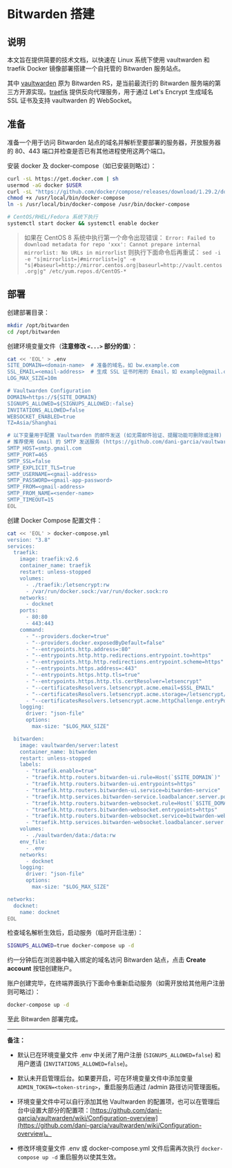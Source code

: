 # Bitwarden 搭建

## 说明

本文旨在提供简要的技术文档，以快速在 Linux 系统下使用 vaultwarden 和 traefik Docker 镜像部署搭建一个自托管的 Bitwarden 服务站点。

其中 [vaultwarden](https://github.com/dani-garcia/vaultwarden) 原为 Bitwarden RS，是当前最流行的 Bitwarden 服务端的第三方开源实现。[traefik](https://traefik.io) 提供反向代理服务，用于通过 Let's Encrypt 生成域名 SSL 证书及支持 vaultwarden 的 WebSocket。

## 准备

准备一个用于访问 Bitwarden 站点的域名并解析至要部署的服务器，开放服务器的 80、443 端口并检查是否已有其他进程使用这两个端口。

安装 docker 及 docker-compose（如已安装则略过）：

```bash
curl -sL https://get.docker.com | sh
usermod -aG docker $USER
curl -sL "https://github.com/docker/compose/releases/download/1.29.2/docker-compose-$(uname -s)-$(uname -m)" -o /usr/local/bin/docker-compose
chmod +x /usr/local/bin/docker-compose
ln -s /usr/local/bin/docker-compose /usr/bin/docker-compose

# CentOS/RHEL/Fedora 系统下执行
systemctl start docker && systemctl enable docker
```

> 如果在 CentOS 8 系统中执行第一个命令出现错误：
> `Error: Failed to download metadata for repo 'xxx': Cannot prepare internal mirrorlist: No URLs in mirrorlist`
> 则执行下面命令后再重试：
> `sed -i -e "s|mirrorlist=|#mirrorlist=|g" -e "s|#baseurl=http://mirror.centos.org|baseurl=http://vault.centos.org|g" /etc/yum.repos.d/CentOS-*`  

## 部署

创建部署目录：

```bash
mkdir /opt/bitwarden
cd /opt/bitwarden
```

创建环境变量文件（**注意修改 `<...>` 部分的值**）：

```bash
cat << 'EOL' > .env
SITE_DOMAIN=<domain-name>  # 准备的域名，如 bw.example.com
SSL_EMAIL=<email-address>  # 生成 SSL 证书时用的 Email，如 example@gmail.com
LOG_MAX_SIZE=10m

# Vaultwarden Configuration
DOMAIN=https://${SITE_DOMAIN}
SIGNUPS_ALLOWED=${SIGNUPS_ALLOWED:-false}
INVITATIONS_ALLOWED=false
WEBSOCKET_ENABLED=true
TZ=Asia/Shanghai

# 以下变量用于配置 Vaultwarden 的邮件发送 (如无需邮件验证、提醒功能可删除或注释)
# 推荐使用 Gmail 的 SMTP 发送服务 (https://github.com/dani-garcia/vaultwarden/wiki/SMTP-configuration#googlegmail)
SMTP_HOST=smtp.gmail.com
SMTP_PORT=465
SMTP_SSL=false
SMTP_EXPLICIT_TLS=true
SMTP_USERNAME=<gmail-address>
SMTP_PASSWORD=<gmail-app-password>
SMTP_FROM=<gmail-address>
SMTP_FROM_NAME=<sender-name>
SMTP_TIMEOUT=15
EOL
```

创建 Docker Compose 配置文件：

```bash
cat << 'EOL' > docker-compose.yml
version: "3.8"
services:
  traefik:
    image: traefik:v2.6
    container_name: traefik
    restart: unless-stopped
    volumes:
      - ./traefik:/letsencrypt:rw
      - /var/run/docker.sock:/var/run/docker.sock:ro
    networks:
      - docknet
    ports:
      - 80:80
      - 443:443
    command:
      - "--providers.docker=true"
      - "--providers.docker.exposedByDefault=false"
      - "--entrypoints.http.address=:80"
      - "--entrypoints.http.http.redirections.entrypoint.to=https"
      - "--entrypoints.http.http.redirections.entrypoint.scheme=https"
      - "--entrypoints.https.address=:443"
      - "--entrypoints.https.http.tls=true"
      - "--entrypoints.https.http.tls.certResolver=letsencrypt"
      - "--certificatesResolvers.letsencrypt.acme.email=$SSL_EMAIL"
      - "--certificatesResolvers.letsencrypt.acme.storage=/letsencrypt/acme.json"
      - "--certificatesResolvers.letsencrypt.acme.httpChallenge.entryPoint=http"
    logging:
      driver: "json-file"
      options:
        max-size: "$LOG_MAX_SIZE"

  bitwarden:
    image: vaultwarden/server:latest
    container_name: bitwarden
    restart: unless-stopped
    labels:
      - "traefik.enable=true"
      - "traefik.http.routers.bitwarden-ui.rule=Host(`$SITE_DOMAIN`)"
      - "traefik.http.routers.bitwarden-ui.entrypoints=https"
      - "traefik.http.routers.bitwarden-ui.service=bitwarden-service"
      - "traefik.http.services.bitwarden-service.loadbalancer.server.port=80"
      - "traefik.http.routers.bitwarden-websocket.rule=Host(`$SITE_DOMAIN`) && Path(`/notifications/hub`)"
      - "traefik.http.routers.bitwarden-websocket.entrypoints=https"
      - "traefik.http.routers.bitwarden-websocket.service=bitwarden-websocket"
      - "traefik.http.services.bitwarden-websocket.loadbalancer.server.port=3012"
    volumes:
      - ./vaultwarden/data:/data:rw
    env_file:
      - .env
    networks:
      - docknet
    logging:
      driver: "json-file"
      options:
        max-size: "$LOG_MAX_SIZE"

networks:
  docknet:
    name: docknet
EOL
```

检查域名解析生效后，启动服务（临时开启注册）：

```bash
SIGNUPS_ALLOWED=true docker-compose up -d
```

约一分钟后在浏览器中输入绑定的域名访问 Bitwarden 站点，点击 **Create account** 按钮创建账户。

账户创建完毕，在终端界面执行下面命令重新启动服务（如需开放给其他用户注册则可略过）：

```bash
docker-compose up -d
```

至此 Bitwarden 部署完成。

---

**备注：**

- 默认已在环境变量文件 .env 中关闭了用户注册 (`SIGNUPS_ALLOWED=false`) 和用户邀请 (`INVITATIONS_ALLOWED=false`)。

- 默认未开启管理后台。如果要开启，可在环境变量文件中添加变量 `ADMIN_TOKEN=<token-string>`，重启服务后通过 /admin 路径访问管理面板。

- 环境变量文件中可以自行添加其他 Vaultwarden 的配置项，也可以在管理后台中设置大部分的配置项：[https://github.com/dani-garcia/vaultwarden/wiki/Configuration-overview](https://github.com/dani-garcia/vaultwarden/wiki/Configuration-overview)。

- 修改环境变量文件 .env 或 docker-compose.yml 文件后需再次执行 `docker-compose up -d` 重启服务以使其生效。
